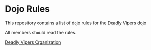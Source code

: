 Dojo Rules
==========

This repository contains a list of dojo rules for the Deadly Vipers dojo

All members should read the rules.

[Deadly Vipers Organization](https://github.com/deadlyvipers)

